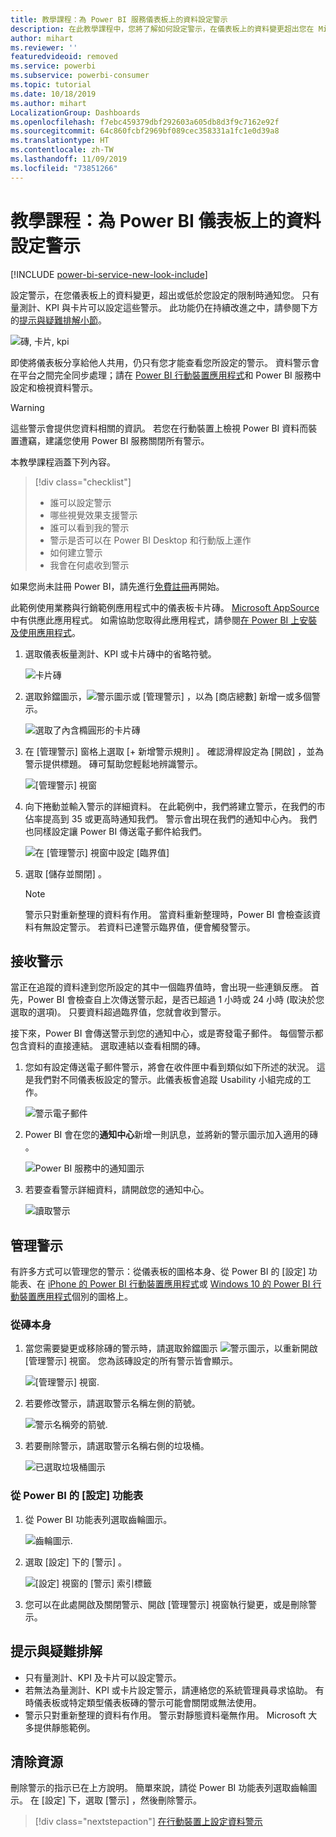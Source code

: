 ```yaml
---
title: 教學課程：為 Power BI 服務儀表板上的資料設定警示
description: 在此教學課程中，您將了解如何設定警示，在儀表板上的資料變更超出您在 Microsoft Power BI 服務中設定的限制時通知您。
author: mihart
ms.reviewer: ''
featuredvideoid: removed
ms.service: powerbi
ms.subservice: powerbi-consumer
ms.topic: tutorial
ms.date: 10/18/2019
ms.author: mihart
LocalizationGroup: Dashboards
ms.openlocfilehash: f7ebc459379dbf292603a605db8d3f9c7162e92f
ms.sourcegitcommit: 64c860fcbf2969bf089cec358331a1fc1e0d39a8
ms.translationtype: HT
ms.contentlocale: zh-TW
ms.lasthandoff: 11/09/2019
ms.locfileid: "73851266"
---
```

# <a name="tutorial-set-dashboard-alerts-on-power-bi-dashboards"></a>教學課程：為 Power BI 儀表板上的資料設定警示

[!INCLUDE [power-bi-service-new-look-include](../includes/power-bi-service-new-look-include.md)]

設定警示，在您儀表板上的資料變更，超出或低於您設定的限制時通知您。 只有量測計、KPI 與卡片可以設定這些警示。 此功能仍在持續改進之中，請參閱下方的[提示與疑難排解小節](#tips-and-troubleshooting)。

![磚, 卡片, kpi](media/end-user-alerts/card-gauge-kpi.png)

即使將儀表板分享給他人共用，仍只有您才能查看您所設定的警示。 資料警示會在平台之間完全同步處理；請在 [ Power BI 行動裝置應用程式](mobile/mobile-set-data-alerts-in-the-mobile-apps.md)和 Power BI 服務中設定和檢視資料警示。 

> [!WARNING]
> 這些警示會提供您資料相關的資訊。 若您在行動裝置上檢視 Power BI 資料而裝置遭竊，建議您使用 Power BI 服務關閉所有警示。
> 

本教學課程涵蓋下列內容。
> [!div class="checklist"]
> * 誰可以設定警示
> * 哪些視覺效果支援警示
> * 誰可以看到我的警示
> * 警示是否可以在 Power BI Desktop 和行動版上運作
> * 如何建立警示
> * 我會在何處收到警示

如果您尚未註冊 Power BI，請先進行[免費註冊](https://app.powerbi.com/signupredirect?pbi_source=web)再開始。

此範例使用業務與行銷範例應用程式中的儀表板卡片磚。 [Microsoft AppSource](https://appsource.microsoft.com) 中有供應此應用程式。 如需協助您取得此應用程式，請參閱[在 Power BI 上安裝及使用應用程式](end-user-app-view.md)。

1. 選取儀表板量測計、KPI 或卡片磚中的省略符號。
   
   ![卡片磚](media/end-user-alerts/power-bi-cards.png)
2. 選取鈴鐺圖示，![警示圖示](media/end-user-alerts/power-bi-bell-icon.png)或 [管理警示]  ，以為 [商店總數]  新增一或多個警示。

   ![選取了內含橢圓形的卡片磚](media/end-user-alerts/power-bi-ellipses.png)

   
1. 在 [管理警示]  窗格上選取 [+ 新增警示規則]  。  確認滑桿設定為 [開啟]  ，並為警示提供標題。 磚可幫助您輕鬆地辨識警示。
   
   ![[管理警示] 視窗](media/end-user-alerts/power-bi-manage-alert.png)
4. 向下捲動並輸入警示的詳細資料。  在此範例中，我們將建立警示，在我們的市佔率提高到 35 或更高時通知我們。 警示會出現在我們的通知中心內。 我們也同樣設定讓 Power BI 傳送電子郵件給我們。
   
   ![在 [管理警示] 視窗中設定 [臨界值]](media/end-user-alerts/power-bi-manage-alert-details.png)
5. 選取 [儲存並關閉]  。
 
   > [!NOTE]
   > 警示只對重新整理的資料有作用。 當資料重新整理時，Power BI 會檢查該資料有無設定警示。 若資料已達警示臨界值，便會觸發警示。 
   > 

## <a name="receiving-alerts"></a>接收警示
當正在追蹤的資料達到您所設定的其中一個臨界值時，會出現一些連鎖反應。 首先，Power BI 會檢查自上次傳送警示起，是否已超過 1 小時或 24 小時 (取決於您選取的選項)。 只要資料超過臨界值，您就會收到警示。

接下來，Power BI 會傳送警示到您的通知中心，或是寄發電子郵件。 每個警示都包含資料的直接連結。 選取連結以查看相關的磚。  

1. 您如有設定傳送電子郵件警示，將會在收件匣中看到類似如下所述的狀況。 這是我們對不同儀表板設定的警示。此儀表板會追蹤 Usability 小組完成的工作。
   
   ![警示電子郵件](media/end-user-alerts/power-bi-alert-email.png)
2. Power BI 會在您的**通知中心**新增一則訊息，並將新的警示圖示加入適用的磚 。
   
   ![Power BI 服務中的通知圖示](media/end-user-alerts/power-bi-task-alert.png)
3. 若要查看警示詳細資料，請開啟您的通知中心。
   
    ![讀取警示](media/end-user-alerts/power-bi-notification.png)
   
  

## <a name="managing-alerts"></a>管理警示

有許多方式可以管理您的警示：從儀表板的圖格本身、從 Power BI 的 [設定] 功能表、在 [iPhone 的 Power BI 行動裝置應用程式](mobile/mobile-set-data-alerts-in-the-mobile-apps.md)或 [Windows 10 的 Power BI 行動裝置應用程式](mobile/mobile-set-data-alerts-in-the-mobile-apps.md)個別的圖格上。

### <a name="from-the-tile-itself"></a>從磚本身

1. 當您需要變更或移除磚的警示時，請選取鈴鐺圖示 ![警示圖示](media/end-user-alerts/power-bi-bell-icon.png)，以重新開啟 [管理警示]  視窗。 您為該磚設定的所有警示皆會顯示。
   
    ![[管理警示] 視窗](media/end-user-alerts/power-bi-manage-alerts.png).
2. 若要修改警示，請選取警示名稱左側的箭號。
   
    ![警示名稱旁的箭號](media/end-user-alerts/power-bi-modify-alert.png).
3. 若要刪除警示，請選取警示名稱右側的垃圾桶。
   
      ![已選取垃圾桶圖示](media/end-user-alerts/power-bi-alert-delete.png)

### <a name="from-the-power-bi-settings-menu"></a>從 Power BI 的 [設定] 功能表

1. 從 Power BI 功能表列選取齒輪圖示。
   
    ![齒輪圖示](media/end-user-alerts/powerbi-gear-icon.png).
2. 選取 [設定]  下的 [警示]  。
   
    ![[設定] 視窗的 [警示] 索引標籤](media/end-user-alerts/power-bi-alert-settings.png)
3. 您可以在此處開啟及關閉警示、開啟 [管理警示]  視窗執行變更，或是刪除警示。

## <a name="tips-and-troubleshooting"></a>提示與疑難排解 

* 只有量測計、KPI 及卡片可以設定警示。
* 若無法為量測計、KPI 或卡片設定警示，請連絡您的系統管理員尋求協助。 有時儀表板或特定類型儀表板磚的警示可能會關閉或無法使用。
* 警示只對重新整理的資料有作用。 警示對靜態資料毫無作用。 Microsoft 大多提供靜態範例。 


## <a name="clean-up-resources"></a>清除資源
刪除警示的指示已在上方說明。 簡單來說，請從 Power BI 功能表列選取齒輪圖示。 在 [設定]  下，選取 [警示]  ，然後刪除警示。

> [!div class="nextstepaction"]
> [在行動裝置上設定資料警示](mobile/mobile-set-data-alerts-in-the-mobile-apps.md)


